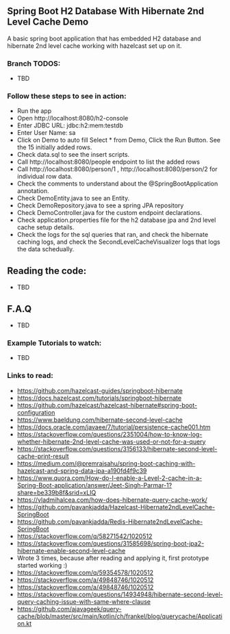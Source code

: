 ## Spring Boot H2 Database With Hibernate 2nd Level Cache Demo

A basic spring boot application that has embedded H2 database and hibernate 2nd level cache working with hazelcast set up on it.

### Branch TODOS:

- TBD

### Follow these steps to see in action:

- Run the app
- Open http://localhost:8080/h2-console
- Enter JDBC URL: jdbc:h2:mem:testdb
- Enter User Name: sa
- Click on Demo to auto fill Select * from Demo, Click the Run Button. See the 15 initially added rows.
- Check data.sql to see the insert scripts.
- Call http://localhost:8080/people endpoint to list the added rows
- Call http://localhost:8080/person/1 , http://localhost:8080/person/2 for individual row data.
- Check the comments to understand about the @SpringBootApplication annotation.
- Check DemoEntity.java to see an Entity.
- Check DemoRepository.java to see a spring JPA repository 
- Check DemoController.java for the custom endpoint declarations.
- Check application.properties file for the h2 database jpa and 2nd level cache setup details.
- Check the logs for the sql queries that ran, and check the hibernate caching logs, and check the
  SecondLevelCacheVisualizer logs that logs the data schedually.

## Reading the code:

- TBD

## F.A.Q

- TBD

### Example Tutorials to watch:

- TBD

### Links to read:

- https://github.com/hazelcast-guides/springboot-hibernate
- https://docs.hazelcast.com/tutorials/springboot-hibernate
- https://github.com/hazelcast/hazelcast-hibernate#spring-boot-configuration
- https://www.baeldung.com/hibernate-second-level-cache
- https://docs.oracle.com/javaee/7/tutorial/persistence-cache001.htm
- https://stackoverflow.com/questions/2351004/how-to-know-log-whether-hibernate-2nd-level-cache-was-used-or-not-for-a-query
- https://stackoverflow.com/questions/3156133/hibernate-second-level-cache-print-result
- https://medium.com/@premrajsahu/spring-boot-caching-with-hazelcast-and-spring-data-jpa-a190fd4f9c39
- https://www.quora.com/How-do-I-enable-a-Level-2-cache-in-a-Spring-Boot-application/answer/Jeet-Singh-Parmar-1?share=be339b8f&srid=xLIQ
- https://vladmihalcea.com/how-does-hibernate-query-cache-work/
- https://github.com/pavankjadda/Hazelcast-Hibernate2ndLevelCache-SpringBoot
- https://github.com/pavankjadda/Redis-Hibernate2ndLevelCache-SpringBoot
- https://stackoverflow.com/q/58271542/1020512
- https://stackoverflow.com/questions/31585698/spring-boot-jpa2-hibernate-enable-second-level-cache
- Wrote 3 times, because after reading and applying it, first prototype started working :)
- https://stackoverflow.com/q/59354578/1020512
- https://stackoverflow.com/a/49848746/1020512
- https://stackoverflow.com/a/49848746/1020512
- https://stackoverflow.com/questions/14934948/hibernate-second-level-query-caching-issue-with-same-where-clause
- https://github.com/ajavageek/query-cache/blob/master/src/main/kotlin/ch/frankel/blog/querycache/Application.kt


